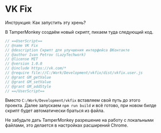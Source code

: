 # VK Fix
Инструкция: Как запустить эту хрень?

В TamperMonkey создаём новый скрипт, пихаем туда следующий код.

```js
// ==UserScript==
// @name VK Fix
// @description Скрипт для улучшения интерфейса ВКонтакте
// @author Ivan Petrov (LazyTechwork)
// @license MIT
// @version 1.0.0
// @include https://vk.com/*
// @require file://C:/Work/Development/vkfix/dist/vkfix.user.js
// @grant GM_getValue
// @grant GM_setValue
// @grant GM_addStyle
// ==/UserScript==
```

Вместо `C:/Work/Development/vkfix` вставляем свой путь до этого проекта. Далее запускаем `npm run build` и всё готово, при новом билде скрипт будет автоматически браться из файла. 

Не забудьте дать TamperMonkey разрешение на работу с локальными файлами, это делается в настройках расширений Chrome.